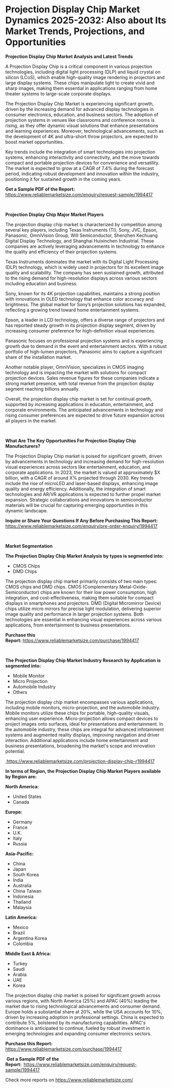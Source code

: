<p><h1>Projection Display Chip Market Dynamics 2025-2032: Also about Its Market Trends, Projections, and Opportunities</h1></p><p><strong>Projection Display Chip Market Analysis and Latest Trends</strong></p>
<p><p>A Projection Display Chip is a critical component in various projection technologies, including digital light processing (DLP) and liquid crystal on silicon (LCoS), which enable high-quality image rendering in projectors and large display systems. These chips manipulate light to create vivid and sharp images, making them essential in applications ranging from home theater systems to large-scale corporate displays.</p><p>The Projection Display Chip Market is experiencing significant growth, driven by the increasing demand for advanced display technologies in consumer electronics, education, and business sectors. The adoption of projection systems in venues like classrooms and conference rooms is rising, as they offer dynamic visual solutions that enhance presentations and learning experiences. Moreover, technological advancements, such as the development of 4K and ultra-short throw projectors, are expected to boost market opportunities.</p><p>Key trends include the integration of smart technologies into projection systems, enhancing interactivity and connectivity, and the move towards compact and portable projection devices for convenience and versatility. The market is expected to grow at a CAGR of 7.4% during the forecast period, indicating robust development and innovation within the industry, positioning it for sustained growth in the coming years.</p></p>
<p><strong>Get a Sample PDF of the Report:&nbsp;</strong> <a href="https://www.reliablemarketsize.com/enquiry/request-sample/1994417?utm_campaign=3537&utm_medium=2&utm_source=Github&utm_content=ia&utm_term=07042025&utm_id=projection-display-chip">https://www.reliablemarketsize.com/enquiry/request-sample/1994417</a></p>
<p>&nbsp;</p>
<p><strong>Projection Display Chip Major Market Players</strong></p>
<p><p>The projection display chip market is characterized by competition among several key players, including Texas Instruments (TI), Sony, JVC, Epson, Panasonic, OmniVision Group, Will Semiconductor, Shenzhen Kechuang Digital Display Technology, and Shanghai Huixinchen Industrial. These companies are actively leveraging advancements in technology to enhance the quality and efficiency of their projection systems.</p><p>Texas Instruments dominates the market with its Digital Light Processing (DLP) technology, which is widely used in projectors for its excellent image quality and scalability. The company has seen sustained growth, attributed to the rising demand for high-resolution displays across various sectors including education and business.</p><p>Sony, known for its 4K projection capabilities, maintains a strong position with innovations in OLED technology that enhance color accuracy and brightness. The global market for Sony’s projection solutions has expanded, reflecting a growing trend toward home entertainment systems.</p><p>Epson, a leader in LCD technology, offers a diverse range of projectors and has reported steady growth in its projection display segment, driven by increasing consumer preference for high-definition visual experiences.</p><p>Panasonic focuses on professional projection systems and is experiencing growth due to demand in the event and entertainment sectors. With a robust portfolio of high-lumen projectors, Panasonic aims to capture a significant share of the installation market.</p><p>Another notable player, OmniVision, specializes in CMOS imaging technology and is impacting the market with solutions for compact projection devices. Sales revenue figures for these companies indicate a strong market presence, with total revenue from the projection display segment reaching billions annually.</p><p>Overall, the projection display chip market is set for continual growth, supported by increasing applications in education, entertainment, and corporate environments. The anticipated advancements in technology and rising consumer preferences are expected to drive future expansion across all players in the market.</p></p>
<p>&nbsp;</p>
<p><strong>What Are The Key Opportunities For Projection Display Chip Manufacturers?</strong></p>
<p><p>The Projection Display Chip market is poised for significant growth, driven by advancements in technology and increasing demand for high-resolution visual experiences across sectors like entertainment, education, and corporate applications. In 2023, the market is valued at approximately $X billion, with a CAGR of around X% projected through 2030. Key trends include the rise of microLED and laser-based displays, enhancing image quality and energy efficiency. Additionally, the integration of smart technologies and AR/VR applications is expected to further propel market expansion. Strategic collaborations and innovations in semiconductor materials will be crucial for capturing emerging opportunities in this dynamic landscape.</p></p>
<p><strong>Inquire or Share Your Questions If Any Before Purchasing This Report:</strong> <a href="https://www.reliablemarketsize.com/enquiry/pre-order-enquiry/1994417?utm_campaign=3537&utm_medium=2&utm_source=Github&utm_content=ia&utm_term=07042025&utm_id=projection-display-chip">https://www.reliablemarketsize.com/enquiry/pre-order-enquiry/1994417</a></p>
<p>&nbsp;</p>
<p><strong>Market Segmentation</strong></p>
<p><strong>The Projection Display Chip Market Analysis by types is segmented into:</strong></p>
<p><ul><li>CMOS Chips</li><li>DMD Chips</li></ul></p>
<p><p>The projection display chip market primarily consists of two main types: CMOS chips and DMD chips. CMOS (Complementary Metal-Oxide-Semiconductor) chips are known for their low power consumption, high integration, and cost-effectiveness, making them suitable for compact displays in smartphones and projectors. DMD (Digital Micromirror Device) chips utilize micro mirrors for precise light modulation, delivering superior image quality and performance in larger projection systems. Both technologies are essential in enhancing visual experiences across various applications, from entertainment to business presentations.</p></p>
<p><strong>Purchase this Report:&nbsp;</strong><a href="https://www.reliablemarketsize.com/purchase/1994417?utm_campaign=3537&utm_medium=2&utm_source=Github&utm_content=ia&utm_term=07042025&utm_id=projection-display-chip">https://www.reliablemarketsize.com/purchase/1994417</a></p>
<p>&nbsp;</p>
<p><strong>The Projection Display Chip Market Industry Research by Application is segmented into:</strong></p>
<p><ul><li>Mobile Monitor</li><li>Micro Projection</li><li>Automobile Industry</li><li>Others</li></ul></p>
<p><p>The projection display chip market encompasses various applications, including mobile monitors, micro-projection, and the automobile industry. Mobile monitors utilize these chips for portable, high-quality visuals, enhancing user experience. Micro-projection allows compact devices to project images onto surfaces, ideal for presentations and entertainment. In the automobile industry, these chips are integral for advanced infotainment systems and augmented reality displays, improving navigation and driver interaction. Additional applications include home entertainment and business presentations, broadening the market's scope and innovation potential.</p></p>
<p><a href="https://www.reliablemarketsize.com/projection-display-chip-r1994417?utm_campaign=3537&utm_medium=2&utm_source=Github&utm_content=ia&utm_term=07042025&utm_id=projection-display-chip">&nbsp;https://www.reliablemarketsize.com/projection-display-chip-r1994417</a></p>
<p><strong>In terms of Region, the Projection Display Chip Market Players available by Region are:</strong></p>
<p>
    <p> <strong> North America: </strong>
        <ul>
            <li>United States</li>
            <li>Canada</li>
        </ul>
        </p> 
    <p> <strong> Europe: </strong>
        <ul>
            <li>Germany</li>
            <li>France</li>
            <li>U.K.</li>
            <li>Italy</li>
            <li>Russia</li>
        </ul>
        </p> 
    <p> <strong> Asia-Pacific: </strong>
        <ul>
            <li>China</li>
            <li>Japan</li>
            <li>South Korea</li>
            <li>India</li>
            <li>Australia</li>
            <li>China Taiwan</li>
            <li>Indonesia</li>
            <li>Thailand</li>
            <li>Malaysia</li>
        </ul>
        </p> 
    <p> <strong> Latin America: </strong>
        <ul>
            <li>Mexico</li>
            <li>Brazil</li>
            <li>Argentina Korea</li>
            <li>Colombia</li>
        </ul>
        </p> 
    <p> <strong> Middle East & Africa: </strong>
        <ul>
            <li>Turkey</li>
            <li>Saudi</li>
            <li>Arabia</li>
            <li>UAE</li>
            <li>Korea</li>
        </ul>
    </p>
    </p>
<p><p>The projection display chip market is poised for significant growth across various regions, with North America (25%) and APAC (40%) leading the market due to rising technological advancements and consumer demand. Europe holds a substantial share at 20%, while the USA accounts for 10%, driven by increasing adoption in professional settings. China is expected to contribute 5%, bolstered by its manufacturing capabilities. APAC's dominance is anticipated to continue, fueled by robust investment in emerging technologies and expanding consumer electronics sectors.</p></p>
<p><strong>Purchase this Report: </strong><a href="https://www.reliablemarketsize.com/purchase/1994417?utm_campaign=3537&utm_medium=2&utm_source=Github&utm_content=ia&utm_term=07042025&utm_id=projection-display-chip">https://www.reliablemarketsize.com/purchase/1994417</a></p>
<p>&nbsp;<strong>Get a Sample PDF of the Report:&nbsp;&nbsp;</strong><a href="https://www.reliablemarketsize.com/enquiry/request-sample/1994417?utm_campaign=3537&utm_medium=2&utm_source=Github&utm_content=ia&utm_term=07042025&utm_id=projection-display-chip">https://www.reliablemarketsize.com/enquiry/request-sample/1994417</a></p>
<p><strong></strong></p>
<p>Check more reports on <a href="https://www.reliablemarketsize.com/?utm_campaign=3537&utm_medium=2&utm_source=Github&utm_content=ia&utm_term=07042025&utm_id=projection-display-chip">https://www.reliablemarketsize.com/</a></p>